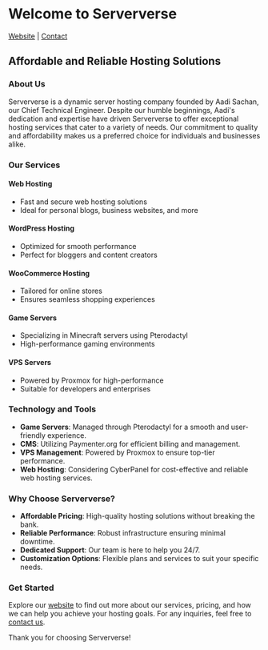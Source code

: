# Welcome to Serververse
[Website](https://serververse.com) | [Contact](mailto:care@serververse.com)

## Affordable and Reliable Hosting Solutions

### About Us

Serververse is a dynamic server hosting company founded by Aadi Sachan, our Chief Technical Engineer. Despite our humble beginnings, Aadi's dedication and expertise have driven Serververse to offer exceptional hosting services that cater to a variety of needs. Our commitment to quality and affordability makes us a preferred choice for individuals and businesses alike.

### Our Services

#### Web Hosting
- Fast and secure web hosting solutions
- Ideal for personal blogs, business websites, and more

#### WordPress Hosting
- Optimized for smooth performance
- Perfect for bloggers and content creators

#### WooCommerce Hosting
- Tailored for online stores
- Ensures seamless shopping experiences

#### Game Servers
- Specializing in Minecraft servers using Pterodactyl
- High-performance gaming environments

#### VPS Servers
- Powered by Proxmox for high-performance
- Suitable for developers and enterprises

### Technology and Tools

- **Game Servers**: Managed through Pterodactyl for a smooth and user-friendly experience.
- **CMS**: Utilizing Paymenter.org for efficient billing and management.
- **VPS Management**: Powered by Proxmox to ensure top-tier performance.
- **Web Hosting**: Considering CyberPanel for cost-effective and reliable web hosting services.

### Why Choose Serververse?

- **Affordable Pricing**: High-quality hosting solutions without breaking the bank.
- **Reliable Performance**: Robust infrastructure ensuring minimal downtime.
- **Dedicated Support**: Our team is here to help you 24/7.
- **Customization Options**: Flexible plans and services to suit your specific needs.

### Get Started

Explore our [website](https://serververse.com) to find out more about our services, pricing, and how we can help you achieve your hosting goals. For any inquiries, feel free to [contact us](mailto:support@serververse.com).

Thank you for choosing Serververse!

